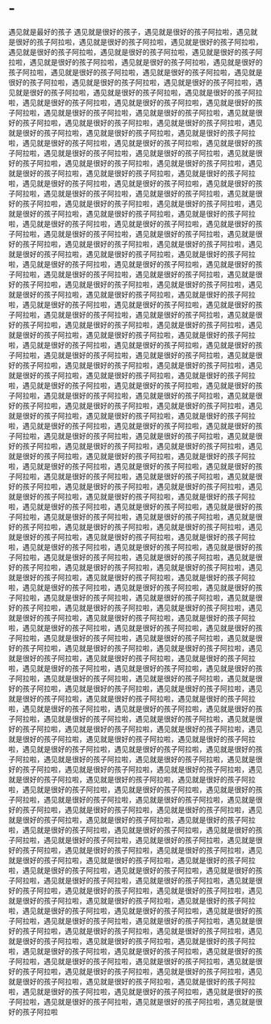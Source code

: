 # -
遇见就是最好的孩子
遇见就是很好的孩子，遇见就是很好的孩子阿拉啦，遇见就是很好的孩子阿拉啦，遇见就是很好的孩子阿拉啦，遇见就是很好的孩子阿拉啦，遇见就是很好的孩子阿拉啦，遇见就是很好的孩子阿拉啦，遇见就是很好的孩子阿拉啦，遇见就是很好的孩子阿拉啦，遇见就是很好的孩子阿拉啦，遇见就是很好的孩子阿拉啦，遇见就是很好的孩子阿拉啦，遇见就是很好的孩子阿拉啦，遇见就是很好的孩子阿拉啦，遇见就是很好的孩子阿拉啦，遇见就是很好的孩子阿拉啦，遇见就是很好的孩子阿拉啦，遇见就是很好的孩子阿拉啦，遇见就是很好的孩子阿拉啦，遇见就是很好的孩子阿拉啦，遇见就是很好的孩子阿拉啦，遇见就是很好的孩子阿拉啦，遇见就是很好的孩子阿拉啦，遇见就是很好的孩子阿拉啦，遇见就是很好的孩子阿拉啦，遇见就是很好的孩子阿拉啦，遇见就是很好的孩子阿拉啦，遇见就是很好的孩子阿拉啦，遇见就是很好的孩子阿拉啦，遇见就是很好的孩子阿拉啦，遇见就是很好的孩子阿拉啦，遇见就是很好的孩子阿拉啦，遇见就是很好的孩子阿拉啦，遇见就是很好的孩子阿拉啦，遇见就是很好的孩子阿拉啦，遇见就是很好的孩子阿拉啦，遇见就是很好的孩子阿拉啦，遇见就是很好的孩子阿拉啦，遇见就是很好的孩子阿拉啦，遇见就是很好的孩子阿拉啦，遇见就是很好的孩子阿拉啦，遇见就是很好的孩子阿拉啦，遇见就是很好的孩子阿拉啦，遇见就是很好的孩子阿拉啦，遇见就是很好的孩子阿拉啦，遇见就是很好的孩子阿拉啦，遇见就是很好的孩子阿拉啦，遇见就是很好的孩子阿拉啦，遇见就是很好的孩子阿拉啦，遇见就是很好的孩子阿拉啦，遇见就是很好的孩子阿拉啦，遇见就是很好的孩子阿拉啦，遇见就是很好的孩子阿拉啦，遇见就是很好的孩子阿拉啦，遇见就是很好的孩子阿拉啦，遇见就是很好的孩子阿拉啦，遇见就是很好的孩子阿拉啦，遇见就是很好的孩子阿拉啦，遇见就是很好的孩子阿拉啦，遇见就是很好的孩子阿拉啦，遇见就是很好的孩子阿拉啦，遇见就是很好的孩子阿拉啦，遇见就是很好的孩子阿拉啦，遇见就是很好的孩子阿拉啦，遇见就是很好的孩子阿拉啦，遇见就是很好的孩子阿拉啦，遇见就是很好的孩子阿拉啦，遇见就是很好的孩子阿拉啦，遇见就是很好的孩子阿拉啦，遇见就是很好的孩子阿拉啦，遇见就是很好的孩子阿拉啦，遇见就是很好的孩子阿拉啦，遇见就是很好的孩子阿拉啦，遇见就是很好的孩子阿拉啦，遇见就是很好的孩子阿拉啦，遇见就是很好的孩子阿拉啦，遇见就是很好的孩子阿拉啦，遇见就是很好的孩子阿拉啦，遇见就是很好的孩子阿拉啦，遇见就是很好的孩子阿拉啦，遇见就是很好的孩子阿拉啦，遇见就是很好的孩子阿拉啦，遇见就是很好的孩子阿拉啦，遇见就是很好的孩子阿拉啦，遇见就是很好的孩子阿拉啦，遇见就是很好的孩子阿拉啦，遇见就是很好的孩子阿拉啦，遇见就是很好的孩子阿拉啦，遇见就是很好的孩子阿拉啦，遇见就是很好的孩子阿拉啦，遇见就是很好的孩子阿拉啦，遇见就是很好的孩子阿拉啦，遇见就是很好的孩子阿拉啦，遇见就是很好的孩子阿拉啦，遇见就是很好的孩子阿拉啦，遇见就是很好的孩子阿拉啦，遇见就是很好的孩子阿拉啦，遇见就是很好的孩子阿拉啦，遇见就是很好的孩子阿拉啦，遇见就是很好的孩子阿拉啦，遇见就是很好的孩子阿拉啦，遇见就是很好的孩子阿拉啦，遇见就是很好的孩子阿拉啦，遇见就是很好的孩子阿拉啦，遇见就是很好的孩子阿拉啦，遇见就是很好的孩子阿拉啦，遇见就是很好的孩子阿拉啦，遇见就是很好的孩子阿拉啦，遇见就是很好的孩子阿拉啦，遇见就是很好的孩子阿拉啦，遇见就是很好的孩子阿拉啦，遇见就是很好的孩子阿拉啦，遇见就是很好的孩子阿拉啦，遇见就是很好的孩子阿拉啦，遇见就是很好的孩子阿拉啦，遇见就是很好的孩子阿拉啦，遇见就是很好的孩子阿拉啦，遇见就是很好的孩子阿拉啦，遇见就是很好的孩子阿拉啦，遇见就是很好的孩子阿拉啦，遇见就是很好的孩子阿拉啦，遇见就是很好的孩子阿拉啦，遇见就是很好的孩子阿拉啦，遇见就是很好的孩子阿拉啦，遇见就是很好的孩子阿拉啦，遇见就是很好的孩子阿拉啦，遇见就是很好的孩子阿拉啦，遇见就是很好的孩子阿拉啦，遇见就是很好的孩子阿拉啦，遇见就是很好的孩子阿拉啦，遇见就是很好的孩子阿拉啦，遇见就是很好的孩子阿拉啦，遇见就是很好的孩子阿拉啦，遇见就是很好的孩子阿拉啦，遇见就是很好的孩子阿拉啦，遇见就是很好的孩子阿拉啦，遇见就是很好的孩子阿拉啦，遇见就是很好的孩子阿拉啦，遇见就是很好的孩子阿拉啦，遇见就是很好的孩子阿拉啦，遇见就是很好的孩子阿拉啦，遇见就是很好的孩子阿拉啦，遇见就是很好的孩子阿拉啦，遇见就是很好的孩子阿拉啦，遇见就是很好的孩子阿拉啦，遇见就是很好的孩子阿拉啦，遇见就是很好的孩子阿拉啦，遇见就是很好的孩子阿拉啦，遇见就是很好的孩子阿拉啦，遇见就是很好的孩子阿拉啦，遇见就是很好的孩子阿拉啦，遇见就是很好的孩子阿拉啦，遇见就是很好的孩子阿拉啦，遇见就是很好的孩子阿拉啦，遇见就是很好的孩子阿拉啦，遇见就是很好的孩子阿拉啦，遇见就是很好的孩子阿拉啦，遇见就是很好的孩子阿拉啦，遇见就是很好的孩子阿拉啦，遇见就是很好的孩子阿拉啦，遇见就是很好的孩子阿拉啦，遇见就是很好的孩子阿拉啦，遇见就是很好的孩子阿拉啦，遇见就是很好的孩子阿拉啦，遇见就是很好的孩子阿拉啦，遇见就是很好的孩子阿拉啦，遇见就是很好的孩子阿拉啦，遇见就是很好的孩子阿拉啦，遇见就是很好的孩子阿拉啦，遇见就是很好的孩子阿拉啦，遇见就是很好的孩子阿拉啦，遇见就是很好的孩子阿拉啦，遇见就是很好的孩子阿拉啦，遇见就是很好的孩子阿拉啦，遇见就是很好的孩子阿拉啦，遇见就是很好的孩子阿拉啦，遇见就是很好的孩子阿拉啦，遇见就是很好的孩子阿拉啦，遇见就是很好的孩子阿拉啦，遇见就是很好的孩子阿拉啦，遇见就是很好的孩子阿拉啦，遇见就是很好的孩子阿拉啦，遇见就是很好的孩子阿拉啦，遇见就是很好的孩子阿拉啦，遇见就是很好的孩子阿拉啦，遇见就是很好的孩子阿拉啦，遇见就是很好的孩子阿拉啦，遇见就是很好的孩子阿拉啦，遇见就是很好的孩子阿拉啦，遇见就是很好的孩子阿拉啦，遇见就是很好的孩子阿拉啦，遇见就是很好的孩子阿拉啦，遇见就是很好的孩子阿拉啦，遇见就是很好的孩子阿拉啦，遇见就是很好的孩子阿拉啦，遇见就是很好的孩子阿拉啦，遇见就是很好的孩子阿拉啦，遇见就是很好的孩子阿拉啦，遇见就是很好的孩子阿拉啦，遇见就是很好的孩子阿拉啦，遇见就是很好的孩子阿拉啦，遇见就是很好的孩子阿拉啦，遇见就是很好的孩子阿拉啦，遇见就是很好的孩子阿拉啦，遇见就是很好的孩子阿拉啦，遇见就是很好的孩子阿拉啦，遇见就是很好的孩子阿拉啦，遇见就是很好的孩子阿拉啦，遇见就是很好的孩子阿拉啦，遇见就是很好的孩子阿拉啦，遇见就是很好的孩子阿拉啦，遇见就是很好的孩子阿拉啦，遇见就是很好的孩子阿拉啦，遇见就是很好的孩子阿拉啦，遇见就是很好的孩子阿拉啦，遇见就是很好的孩子阿拉啦，遇见就是很好的孩子阿拉啦，遇见就是很好的孩子阿拉啦，遇见就是很好的孩子阿拉啦，遇见就是很好的孩子阿拉啦，遇见就是很好的孩子阿拉啦，遇见就是很好的孩子阿拉啦，遇见就是很好的孩子阿拉啦，遇见就是很好的孩子阿拉啦，遇见就是很好的孩子阿拉啦，遇见就是很好的孩子阿拉啦，遇见就是很好的孩子阿拉啦，遇见就是很好的孩子阿拉啦，遇见就是很好的孩子阿拉啦，遇见就是很好的孩子阿拉啦，遇见就是很好的孩子阿拉啦，遇见就是很好的孩子阿拉啦，遇见就是很好的孩子阿拉啦，遇见就是很好的孩子阿拉啦，遇见就是很好的孩子阿拉啦，遇见就是很好的孩子阿拉啦，遇见就是很好的孩子阿拉啦，遇见就是很好的孩子阿拉啦，遇见就是很好的孩子阿拉啦，遇见就是很好的孩子阿拉啦，遇见就是很好的孩子阿拉啦，遇见就是很好的孩子阿拉啦，遇见就是很好的孩子阿拉啦，遇见就是很好的孩子阿拉啦，遇见就是很好的孩子阿拉啦，遇见就是很好的孩子阿拉啦，遇见就是很好的孩子阿拉啦，遇见就是很好的孩子阿拉啦，遇见就是很好的孩子阿拉啦，遇见就是很好的孩子阿拉啦，遇见就是很好的孩子阿拉啦，遇见就是很好的孩子阿拉啦，遇见就是很好的孩子阿拉啦，遇见就是很好的孩子阿拉啦，遇见就是很好的孩子阿拉啦，遇见就是很好的孩子阿拉啦，遇见就是很好的孩子阿拉啦，遇见就是很好的孩子阿拉啦，遇见就是很好的孩子阿拉啦，遇见就是很好的孩子阿拉啦，遇见就是很好的孩子阿拉啦，遇见就是很好的孩子阿拉啦，遇见就是很好的孩子阿拉啦，遇见就是很好的孩子阿拉啦，遇见就是很好的孩子阿拉啦，遇见就是很好的孩子阿拉啦，遇见就是很好的孩子阿拉啦
